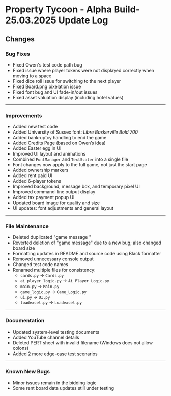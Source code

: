# Property Tycoon - Alpha Build- 25.03.2025 Update Log

## Changes

### Bug Fixes

- Fixed Owen's test code path bug 
- Fixed issue where player tokens were not displayed correctly when moving to a space
- Fixed dice roll issue for switching to the next player
- Fixed Board.png pixelation issue 
- Fixed font bug and UI fade-in/out issues
- Fixed asset valuation display (including hotel values)

---

### Improvements

- Added new test code
- Added University of Sussex font: *Libre Baskerville Bold 700*
- Added bankruptcy handling to end the game
- Added Credits Page (based on Owen’s idea)
- Added Easter egg in UI
- Improved UI layout and animations
- Combined `FontManager` and `TextScaler` into a single file
- Font changes now apply to the full game, not just the start page
- Added ownership markers
- Added rent paid UI
- Added 6-player tokens
- Improved background, message box, and temporary pixel UI
- Improved command-line output display
- Added tax payment popup UI
- Updated board image for quality and size
- UI updates: font adjustments and general layout

---

### File Maintenance

- Deleted duplicated "game message "
- Reverted deletion of "game message" due to a new bug; also changed board size
- Formatting updates in README and source code using Black formatter
- Removed unnecessary console output
- Changed test code names
- Renamed multiple files for consistency:
  - `cards.py` → `Cards.py`
  - `ai_player_logic.py` → `Ai_Player_Logic.py`
  - `main.py` → `Main.py`
  - `game_logic.py` → `Game_Logic.py`
  - `ui.py` → `UI.py`
  - `loadexcel.py` → `Loadexcel.py`

---

### Documentation

- Updated system-level testing documents
- Added YouTube channel details
- Deleted PERT sheet with invalid filename (Windows does not allow colons)
- Added 2 more edge-case test scenarios

---

###  Known New Bugs

- Minor issues remain in the bidding logic
- Some rent board data updates still under testing